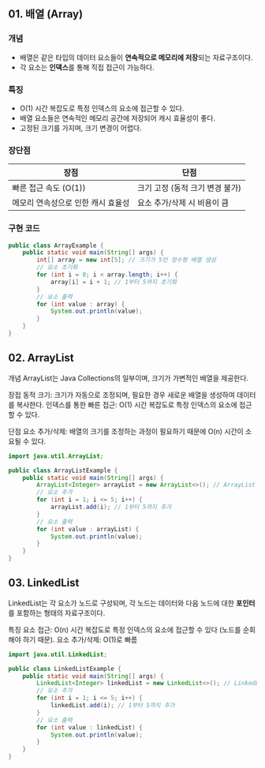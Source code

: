 
## 01. 배열 (Array)

### 개념
- 배열은 같은 타입의 데이터 요소들이 **연속적으로 메모리에 저장**되는 자료구조이다.
- 각 요소는 **인덱스**를 통해 직접 접근이 가능하다.

### 특징
-  O(1) 시간 복잡도로 특정 인덱스의 요소에 접근할 수 있다.
- 배열 요소들은 연속적인 메모리 공간에 저장되어 캐시 효율성이 좋다.
- 고정된 크기를 가지며, 크기 변경이 어렵다.
  

### 장단점
| 장점                               | 단점                             |
|----------------------------------|---------------------------------|
| 빠른 접근 속도 (O(1))            | 크기 고정 (동적 크기 변경 불가) |
| 메모리 연속성으로 인한 캐시 효율성 | 요소 추가/삭제 시 비용이 큼     |

### 구현 코드
```java
public class ArrayExample {
    public static void main(String[] args) {
        int[] array = new int[5]; // 크기가 5인 정수형 배열 생성
        // 요소 초기화
        for (int i = 0; i < array.length; i++) {
            array[i] = i + 1; // 1부터 5까지 초기화
        }
        // 요소 출력
        for (int value : array) {
            System.out.println(value);
        }
    }
}
```

## 02. ArrayList

개념
ArrayList는 Java Collections의 일부이며, 크기가 가변적인 배열을 제공한다. 

장접
동적 크기: 크기가 자동으로 조정되며, 필요한 경우 새로운 배열을 생성하여 데이터를 복사한다.
인덱스를 통한 빠른 접근: O(1) 시간 복잡도로 특정 인덱스의 요소에 접근할 수 있다.

단점
요소 추가/삭제: 배열의 크기를 조정하는 과정이 필요하기 때문에 O(n) 시간이 소요될 수 있다.

``` java
import java.util.ArrayList;

public class ArrayListExample {
    public static void main(String[] args) {
        ArrayList<Integer> arrayList = new ArrayList<>(); // ArrayList 생성
        // 요소 추가
        for (int i = 1; i <= 5; i++) {
            arrayList.add(i); // 1부터 5까지 추가
        }
        // 요소 출력
        for (int value : arrayList) {
            System.out.println(value);
        }
    }
}
```

## 03. LinkedList

LinkedList는 각 요소가 노드로 구성되며, 각 노드는 데이터와 다음 노드에 대한 **포인터**를 포함하는 형태의 자료구조이다.

특징
요소 접근: O(n) 시간 복잡도로 특정 인덱스의 요소에 접근할 수 있다 (노드를 순회해야 하기 때문).
요소 추가/삭제: O(1)로 빠름	

``` java
import java.util.LinkedList;

public class LinkedListExample {
    public static void main(String[] args) {
        LinkedList<Integer> linkedList = new LinkedList<>(); // LinkedList 생성
        // 요소 추가
        for (int i = 1; i <= 5; i++) {
            linkedList.add(i); // 1부터 5까지 추가
        }
        // 요소 출력
        for (int value : linkedList) {
            System.out.println(value);
        }
    }
}

```
